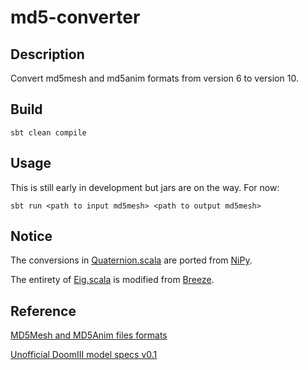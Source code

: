 # md5-converter

## Description

Convert md5mesh and md5anim formats from version 6 to version 10.

## Build

`sbt clean compile`

## Usage

This is still early in development but jars are on the way. For now:

`sbt run <path to input md5mesh> <path to output md5mesh>`

## Notice

The conversions in [Quaternion.scala](src/main/scala/com/mjsonofharry/md5model/math/Quaternion.scala) are ported from [NiPy](https://github.com/nipy/nibabel/blob/master/nibabel/quaternions.py).

The entirety of [Eig.scala](src/main/scala/com/mjsonofharry/md5model/math/Eig.scala) is modified from [Breeze](https://github.com/scalanlp/breeze/blob/master/math/src/main/scala/breeze/linalg/functions/eig.scala).

## Reference

[MD5Mesh and MD5Anim files formats](http://tfc.duke.free.fr/coding/md5-specs-en.html)

[Unofficial DoomIII model specs v0.1](https://www.doomworld.com/forum/topic/57897-alpha-shotgun-mod/?page=4&tab=comments#comment-1581404)